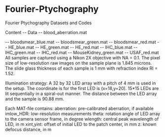 # Fourier-Ptychography
Fourier Ptychography Datasets and Codes

Content
-- Data
   -- blood_aberration.mat
   
   -- bloodsmear_blue.mat
   -- bloodsmear_green.mat
   -- bloodsmear_red.mat
   -- HE_blue.mat
   -- HE_green.mat
   -- HE_red.mat
   -- IHC_blue.mat
   -- IHC_green.mat
   -- IHC_red.mat
   -- MouseKidney_green.mat
   -- USAF_red.mat
All samples are captured using a Nikon 2X objective with NA = 0.1.
The pixel size of low-resolution raw images on the sample plane is 1.845 microns.
The slide glass thickness of each sample is 1 mm with refraction index RI = 1.52.

Illumination strategy:
A 32 by 32 LED array with a pitch of 4 mm is used in the setup.
The coordinate is for the first LED is (x=18,y=20).
15*15 LEDs are lit sequentially in a spiral-out manner.
The distance between the LED array and the sample is 90.88 mm.

Each MAT-file contains:
aberration: pre-calibrated aberration, if available
imlow_HDR: low-resolution measurements
theta: rotation angle of LED array to the camera sensor frame, in degree
wlength: central peak wavelength of LED, in m
xint,yint: offset of initial LED to the patch center, in mm
z: known defocus distance, in m
